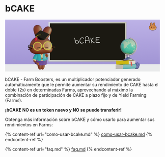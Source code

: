 # bCAKE

![](<../../../.gitbook/assets/image (1) (2).png>)

bCAKE - Farm Boosters, es un multiplicador potenciador generado automáticamente que le permite aumentar su rendimiento de CAKE hasta el doble (2x) en determinadas Farms, aprovechando al máximo la combinación de participación de CAKE a plazo fijo y de Yield Farming (Farms).&#x20;

**¡bCAKE NO es un token nuevo y NO se puede transferir!**

Obtenga más información sobre bCAKE y cómo usarlo para aumentar sus rendimientos en Farms:

{% content-ref url="como-usar-bcake.md" %}
[como-usar-bcake.md](como-usar-bcake.md)
{% endcontent-ref %}

{% content-ref url="faq.md" %}
[faq.md](faq.md)
{% endcontent-ref %}
